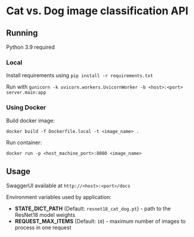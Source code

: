 # Cat vs. Dog image classification API
## Running
Python 3.9 required
### Local
Install requirements using `pip install -r requirements.txt`

Run with `gunicorn -k uvicorn.workers.UvicornWorker -b <host>:<port> server.main:app`
### Using Docker
Build docker image:

`docker build -f Dockerfile.local -t <image_name> .`

Run container:

`docker run -p <host_machine_port>:8080 <image_name>`

## Usage
SwaggerUI available at `http://<host>:<port>/docs`

Environment variables used by application:
* **STATE_DICT_PATH** (Default: `resnet18_cat_dog.pt`) - path to the ResNet18 model weights
* **REQUEST_MAX_ITEMS** (Default: `10`) - maximum number of images to process in one request
